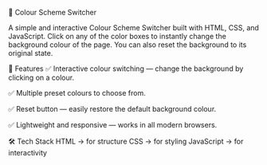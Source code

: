 🎨 Colour Scheme Switcher

A simple and interactive Colour Scheme Switcher built with HTML, CSS, and JavaScript.
Click on any of the color boxes to instantly change the background colour of the page. You can also reset the background to its original state.


🚀 Features
✅ Interactive colour switching — change the background by clicking on a colour.

✅ Multiple preset colours to choose from.

✅ Reset button — easily restore the default background colour.

✅ Lightweight and responsive — works in all modern browsers.


🛠️ Tech Stack
HTML → for structure
CSS → for styling
JavaScript → for interactivity
